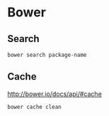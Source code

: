 <!-- -*- coding: utf-8; -*- -->

# Bower

## Search

    bower search package-name

## Cache

<http://bower.io/docs/api/#cache>

    bower cache clean
